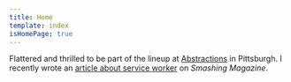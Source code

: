 ```yaml
---
title: Home
template: index
isHomePage: true
---
```


Flattered and thrilled to be part of the lineup at [Abstractions](http://abstractions.io/) in Pittsburgh. I recently wrote an [article about service worker](https://www.smashingmagazine.com/2016/02/making-a-service-worker/) on _Smashing Magazine_.
